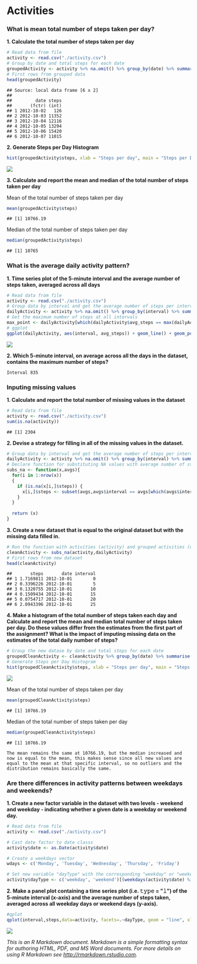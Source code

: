 # Activities

### **What is mean total number of steps taken per day?**

**1. Calculate the total number of steps taken per day**



```r
# Read data from file
activity <- read.csv("./activity.csv")
# Group by date and total steps for each date
groupedActivity <- activity %>% na.omit() %>% group_by(date) %>% summarise(steps = sum(steps))
# First rows from grouped data
head(groupedActivity)
```

```
## Source: local data frame [6 x 2]
## 
##         date steps
##       (fctr) (int)
## 1 2012-10-02   126
## 2 2012-10-03 11352
## 3 2012-10-04 12116
## 4 2012-10-05 13294
## 5 2012-10-06 15420
## 6 2012-10-07 11015
```

**2. Generate Steps per Day Histogram**


```r
hist(groupedActivity$steps, xlab = "Steps per day", main = "Steps per Day Histogram")
```

![](PA1_template_files/figure-html/unnamed-chunk-3-1.png)

**3. Calculate and report the mean and median of the total number of steps taken per day**

Mean of the total number of steps taken per day


```r
mean(groupedActivity$steps)
```

```
## [1] 10766.19
```

Median of the total number of steps taken per day


```r
median(groupedActivity$steps)
```

```
## [1] 10765
```

### **What is the average daily activity pattern?**

**1. Time series plot of the 5-minute interval and the average number of steps taken, averaged across all days**


```r
# Read data from file
activity <- read.csv("./activity.csv")
# Group data by interval and get the average number of steps per interval along all dates 
dailyActivity <- activity %>% na.omit() %>% group_by(interval) %>% summarise(avg_steps = mean(steps))
# Get the maximum number of steps at all intervals
max_point <- dailyActivity[which(dailyActivity$avg_steps == max(dailyActivity$avg_steps)), ]
# ggplot
ggplot(dailyActivity, aes(interval, avg_steps)) + geom_line() + geom_point() + geom_text(aes(max_point$interval + 20, max_point$avg_steps + 6, label=max_point$interval)) + xlab("Interval") + ylab("Average Number of Steps") + ggtitle("Average number of steps taken per day")
```

![](PA1_template_files/figure-html/unnamed-chunk-6-1.png)

**2. Which 5-minute interval, on average across all the days in the dataset, contains the maximum number of steps?**

```
Interval 835
```

### **Inputing missing values**

**1. Calculate and report the total number of missing values in the dataset**


```r
# Read data from file
activity <- read.csv("./activity.csv")
sum(is.na(activity))
```

```
## [1] 2304
```

**2. Devise a strategy for filling in all of the missing values in the dataset.**


```r
# Group data by interval and get the average number of steps per interval along all dates 
dailyActivity <- activity %>% na.omit() %>% group_by(interval) %>% summarise(avg_steps = mean(steps))
# Declare function for substituting NA values with average number of steps for that interval
subs_na <- function(x,avgs){
  for(i in 1:nrow(x))
  {
    if (is.na(x[i,]$steps)) {
      x[i,]$steps <- subset(avgs,avgs$interval == avgs[which(avgs$interval == x[i,]$interval), ]$interval)$avg_steps
    }
  }
  
  return (x)
}
```

**3. Create a new dataset that is equal to the original dataset but with the missing data filled in.**


```r
# Run the function with activities (activity) and grouped activities (dailyActivity) data sets and assing it to a new variable
cleanActivity <- subs_na(activity,dailyActivity)
# First rows from new dataset
head(cleanActivity)
```

```
##       steps       date interval
## 1 1.7169811 2012-10-01        0
## 2 0.3396226 2012-10-01        5
## 3 0.1320755 2012-10-01       10
## 4 0.1509434 2012-10-01       15
## 5 0.0754717 2012-10-01       20
## 6 2.0943396 2012-10-01       25
```

**4. Make a histogram of the total number of steps taken each day and Calculate and report the mean and median total number of steps taken per day. Do these values differ from the estimates from the first part of the assignment? What is the impact of imputing missing data on the estimates of the total daily number of steps?**


```r
# Group the new datase by date and total steps for each date
groupedCleanActivity <- cleanActivity %>% group_by(date) %>% summarise(steps = sum(steps))
# Generate Steps per Day Histogram
hist(groupedCleanActivity$steps, xlab = "Steps per day", main = "Steps per Day Histogram")
```

![](PA1_template_files/figure-html/unnamed-chunk-10-1.png)

Mean of the total number of steps taken per day


```r
mean(groupedCleanActivity$steps)
```

```
## [1] 10766.19
```

Median of the total number of steps taken per day


```r
median(groupedCleanActivity$steps)
```

```
## [1] 10766.19
```

```
The mean remains the same at 10766.19, but the median increased and now is equal to the mean, this makes sense since all new values are equal to the mean at that specific interval, so no outliers and the distribution remains basically the same.
```

### **Are there differences in activity patterns between weekdays and weekends?**

**1. Create a new factor variable in the dataset with two levels - weekend and weekday - indicating whether a given date is a weekday or weekend day.**


```r
# Read data from file
activity <- read.csv("./activity.csv")

# Cast date factor to date classs
activity$date <- as.Date(activity$date)

# Create a weekdays vector
wdays <- c('Monday', 'Tuesday', 'Wednesday', 'Thursday', 'Friday')

# Set new variable "dayType" with the corresponding "weekday" or "weekend" variable
activity$dayType <- c('weekday', 'weekend')[(weekdays(activity$date) %in% wdays)+1L]
```

**2. Make a panel plot containing a time series plot (i.e. 𝚝𝚢𝚙𝚎 = "𝚕") of the 5-minute interval (x-axis) and the average number of steps taken, averaged across all weekday days or weekend days (y-axis).**


```r
#qplot
qplot(interval,steps,data=activity, facets=.~dayType, geom = "line", xlab = "Interval", ylab = "Number of Steps", main = "Weekdays vs. Weekends", color=dayType) 
```

![](PA1_template_files/figure-html/unnamed-chunk-14-1.png)

*This is an R Markdown document. Markdown is a simple formatting syntax for authoring HTML, PDF, and MS Word documents. For more details on using R Markdown see <http://rmarkdown.rstudio.com>.*
